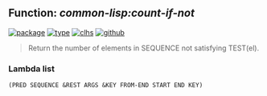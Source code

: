 ## Function: ***common-lisp:count-if-not***
[![package](https://img.shields.io/badge/Package-COMMON--LISP-5f9ea0.svg?style=social&colorA=999999)](../) [![type](https://img.shields.io/badge/Type-Function-5f9ea0.svg?style=social&colorA=999999)](../#function) [![clhs](https://img.shields.io/badge/CLHS-COUNT--IF--NOT-5f9ea0.svg?style=social&colorA=999999)](http://www.lispworks.com/documentation/HyperSpec/Body/f_countc.htm) [![github](https://img.shields.io/badge/GitHub-View_the_source-5f9ea0.svg?style=social&colorA=999999&logo=github)](https://github.com/sbcl/sbcl/blob/master/src/code/seq.lisp/) 

> Return the number of elements in SEQUENCE not satisfying TEST(el).

### Lambda list
```
(PRED SEQUENCE &REST ARGS &KEY FROM-END START END KEY)
```
